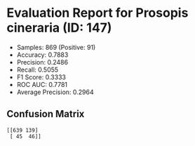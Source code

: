 # Evaluation Report for Prosopis cineraria (ID: 147)
- Samples: 869 (Positive: 91)
- Accuracy: 0.7883
- Precision: 0.2486
- Recall: 0.5055
- F1 Score: 0.3333
- ROC AUC: 0.7781
- Average Precision: 0.2964

## Confusion Matrix
```
[[639 139]
 [ 45  46]]
```